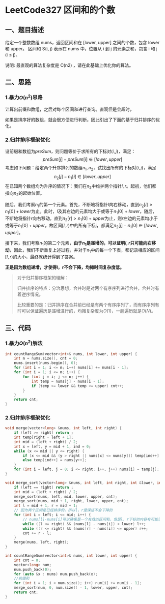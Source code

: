 # LeetCode327 区间和的个数

## 一、题目描述

给定一个整数数组 nums，返回区间和在 [lower, upper] 之间的个数，包含 lower 和 upper。
区间和 S(i, j) 表示在 nums 中，位置从 i 到 j 的元素之和，包含 i 和 j (i ≤ j)。

说明:
最直观的算法复杂度是 O(n2) ，请在此基础上优化你的算法。



## 二、思路

### 1.暴力$O(n^2)$思路

计算出前缀和数组，之后对每个区间和进行查询。直观但是会超时。

如果是排序好的数组，就会很方便进行判断，因此引出了下面的基于归并排序的优化。

### 2.归并排序框架优化

设前缀和数组为$preSum$，则问题等价于求所有的下标对$(i,j)$，满足：
$$
preSum[j]-preSum[i]\in [lower,upper]
$$
考虑如下问题：给定两个升序排列的数组$n_1,n_2$，试找出所有的下标对$(i,j)$，满足
$$
n_2[j]-n_1[i]\in[lower,upper]
$$
在已知两个数组均为升序的情况下：我们在$n_2$中维护两个指针$l,r$。起初，他们都指向$n_2$的起始位置。

随后，我们考察$n_1$的第一个元素。首先，不断地将指针l向右移动，直到$n_2[l]\ge n_1[0]+lower$为止。此时，$l$及其右边的元素均大于或等于$n_1[0]+lower$，随后，不断地将指针$r$向右移动，直到$n_2[r]>n_1[0]+upper$为止，则$r$左边的元素均小于或等于$n_1[0]+upper$。故区间$[l,r)$中的所有下标j，都满足$n_2[j]-n_1[0]\in[lower,upper]$。

接下来，我们考察$n_1$的第二个元素，**由于$n_1$是递增的，可以证明$l,r$只可能向右移动**，因此，我们不断重复上述过程，并对于$n_1$中的每一个下表，都记录相应的区间$[l,r)$的大小，最终就统计得到了答案。

**正是因为数组递增，才使得l，r不会下降，均摊时间复杂度低。**

> 对于归并排序框架的理解：
>
> 归并排序的特点：分治思想，合并时是对两个有序序列进行合并，合并时有着逆序情况。
>
> 比较重要的是：归并排序在合并前已经是有两个有序序列了，而有序序列有时可以保证遍历是递增进行的，均摊复杂度为$O(1)$，一趟遍历就是$O(N)$。



## 三、代码

### 1.暴力$O(n^2)$解法

```c++
int countRangeSum(vector<int>& nums, int lower, int upper) {
    int n = nums.size(), cnt = 0;
    nums.insert(nums.begin(), 0);
    for (int i = 1; i <= n; i++) nums[i] += nums[i - 1];
    for (int i = 1; i <= n; i++) {
        for (int j = i; j <= n; j++) {
            int temp = nums[j] - nums[i - 1];
            if (temp >= lower && temp <= upper) cnt++;
        }
    }
    return cnt;
}
```



### 2.归并排序框架优化

```c++
void merge(vector<long> &nums, int left, int right) {
    if (left >= right) return ;
    int temp[right - left + 1];
    int mid = (left + right) / 2;
    int x = left, y = mid + 1, ind = 0;
    while (x <= mid || y <= right) {
        if (x <= mid && (y > right || nums[x] <= nums[y])) temp[ind++] = nums[x++];
        else temp[ind++] = nums[y++];
    }
    for (int i = left, j = 0; i <= right; i++, j++) nums[i] = temp[j];
}

void merge_sort(vector<long> &nums, int left, int right, int &lower, int &upper, int &cnt) {
    if (left == right) return ;
    int mid = (left + right) / 2;
    merge_sort(nums, left, mid, lower, upper, cnt);
    merge_sort(nums, mid + 1, right, lower, upper, cnt);
    int l = mid + 1, r = mid + 1;
    // 因为两个区间是已经排序的，所以l，r是保证不会下降的
    for (int i = left; i <= mid; i++) {
        // nums[l]-nums[i]可以确保是一个有效的区间和，但是l，r下标的内容有可能已经变了
        while ((l <= right) && (nums[l] - nums[i]) < lower) l++;
        while ((r <= right) && (nums[r] - nums[i]) <= upper) r++;
        cnt += r - l;
    }
    merge(nums, left, right);
}

int countRangeSum(vector<int>& nums, int lower, int upper) {
    int cnt = 0;
    vector<long> num;
    num.push_back(0);
    for (auto &x : nums) num.push_back(x);
    //前缀和
    for (int i = 1; i < num.size(); i++) num[i] += num[i - 1];
    merge_sort(num, 0, num.size() - 1, lower, upper, cnt);
    return cnt;
}
```





